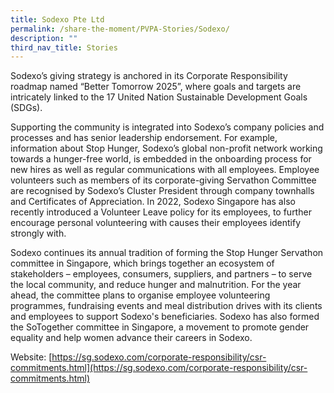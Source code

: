 ```yaml
---
title: Sodexo Pte Ltd
permalink: /share-the-moment/PVPA-Stories/Sodexo/
description: ""
third_nav_title: Stories
---
```



Sodexo’s giving strategy is anchored in its Corporate Responsibility roadmap named “Better Tomorrow 2025”, where goals and targets are intricately linked to the 17 United Nation Sustainable Development Goals (SDGs).

Supporting the community is integrated into Sodexo’s company policies and processes and has senior leadership endorsement. For example, information about Stop Hunger, Sodexo’s global non-profit network working towards a hunger-free world, is embedded in the onboarding process for new hires as well as regular communications with all employees. Employee volunteers such as members of its corporate-giving Servathon Committee are recognised by Sodexo’s Cluster President through company townhalls and Certificates of Appreciation. In 2022, Sodexo Singapore has also recently introduced ​a Volunteer Leave policy for its employees, to further encourage personal volunteering with causes their employees identify strongly with.

Sodexo continues its annual tradition of forming the Stop Hunger Servathon committee in Singapore, which brings together an ecosystem of stakeholders – employees, consumers, suppliers, and partners – to serve the local community, and reduce hunger and malnutrition. For the year ahead, the committee plans to organise employee volunteering programmes, fundraising events and meal distribution drives with its clients and employees to support Sodexo's beneficiaries. Sodexo has also formed the SoTogether committee in Singapore, a movement to promote gender equality and help women advance their careers in Sodexo.

Website: [https://sg.sodexo.com/corporate-responsibility/csr-commitments.html](https://sg.sodexo.com/corporate-responsibility/csr-commitments.html)